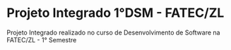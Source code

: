 # Projeto Integrado 1°DSM - FATEC/ZL

Projeto Integrado realizado no curso de Desenvolvimento de Software na FATEC/ZL - 1° Semestre
